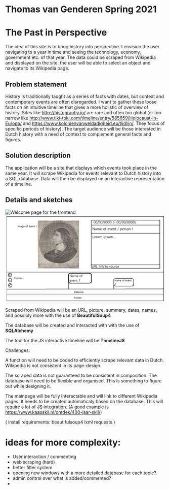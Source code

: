 # Thomas van Genderen Spring 2021 

# The Past in Perspective

The idea of this site is to bring history into perspective. I envision the user navigating to a year in time and seeing the technology, economy, government etc. of that year. 
The data could be scraped from Wikipedia and displayed on the site. the user will be able to select an object and navigate to its Wikipedia page.

## Problem statement

History is traditionally taught as a series of facts with dates, but context and contemporary events are often disregarded. I want to gather these loose facts on an intuitive timeline that gives a more holistic of overview of history. Sites like http://histography.io/ are rare and often too global (or too narrow like http://www.tiki-toki.com/timeline/entry/585659/Holocaust-in-Europa/ and https://www.kolonienvanweldadigheid.eu/tijdlijn/. They focus of specific periods of history). The target audience will be those interested in Dutch history with a need of context to complement general facts and figures.

## Solution description

The application will be a site that displays which events took place in the same year. It will scrape Wikipedia for events relevant to Dutch history into a SQL database. Data will then be displayed on an interactive representation of a timeline.

## Details and sketches

![Welcome page for the frontend](doc/Welcome_pag_2_.png)
![Mainpage eith timeline](doc/Timeline_page_2.png)

Scraped from Wikipedia will be an URL, picture, summary, dates, names, and possibly more with the use of __BeautifulSoup4__

The database will be created and interacted with with the use of __SQLAlchemy__

The tool for the JS interactive timeline will be __TimelineJS__



Challenges:  

A function will need to be coded to efficiently scrape relevant data in Dutch. Wikipedia is not consistent in its page-design.

The scraped data is not guaranteed to be consistent in composition. The database will need to be flexible and organised. This is something to figure out while designing it.

The mainpage will be fully interactable and will link to different Wikipedia pages. It needs to be created automaticaly based on the database. This will require a lot of JS integration. (A good example is https://www.kaapskil.nl/ontdek/400-jaar-skil/)

(
install requirements:
beautifulsoup4
lxml
requests
)

# ideas for more complexity:
- User interaction /  commenting
- web scraping (hard)
- better filter system
- opening new windows with a more detailed database for each topic?
- admin control over what is added/commented?
- 